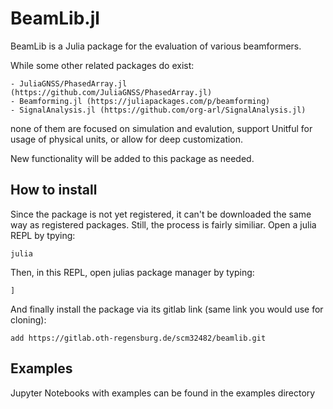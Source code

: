 # BeamLib.jl
BeamLib is a Julia package for the evaluation of various beamformers. 

While some other related packages do exist:

    - JuliaGNSS/PhasedArray.jl (https://github.com/JuliaGNSS/PhasedArray.jl)
    - Beamforming.jl (https://juliapackages.com/p/beamforming)
    - SignalAnalysis.jl (https://github.com/org-arl/SignalAnalysis.jl)

none of them are focused on simulation and evalution, support Unitful for usage of physical units, or
allow for deep customization.

New functionality will be added to this package as needed.

## How to install
Since the package is not yet registered, it can't be downloaded the same way as registered packages. 
Still, the process is fairly similiar. Open a julia REPL by tpying:

```
julia
```

Then, in this REPL, open julias package manager by typing:

```
]
```

And finally install the package via its gitlab link (same link you would use for cloning):

```
add https://gitlab.oth-regensburg.de/scm32482/beamlib.git
```

## Examples
Jupyter Notebooks with examples can be found in the examples directory